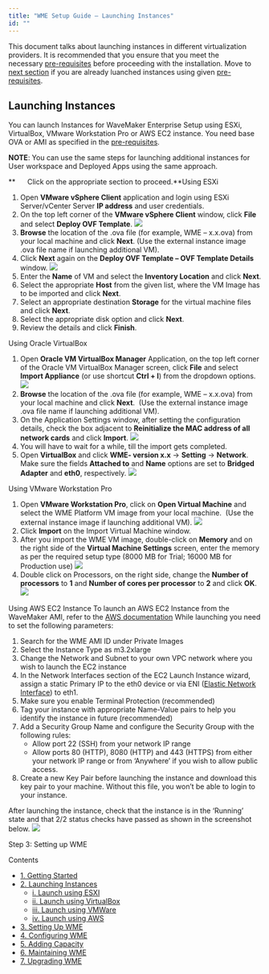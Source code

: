 ```yaml
---
title: "WME Setup Guide – Launching Instances"
id: ""
---
```


This document talks about launching instances in different virtualization providers. It is recommended that you ensure that you meet the necessary [pre-requisites](/learn/installation/wavemaker-enterprise-setup-guide/) before proceeding with the installation. Move to [next section](https://www.wavemaker.com/learn/installation/wme-setup-guide-access-setting/) if you are already luanched instances using given [pre-requisites](/learn/installation/wavemaker-enterprise-setup-guide/).

## Launching Instances

You can launch Instances for WaveMaker Enterprise Setup using ESXi, VirtualBox, VMware Workstation Pro or AWS EC2 instance. You need base OVA or AMI as specified in the [pre-requisites](/learn/installation/wavemaker-enterprise-setup-guide/).

**NOTE**: You can use the same steps for launching additional instances for User workspace and Deployed Apps using the same approach.

**      Click on the appropriate section to proceed.**Using ESXi

1. Open **VMware vSphere Client** application and login using ESXi Server/vCenter Server **IP address** and user credentials.
2. On the top left corner of the **VMware vSphere Client** window, click **File** and select **Deploy OVF Template**. [![](/learn/assets/WME_launch_esxi1.png)](/learn/assets/WME_launch_esxi1.png)
3. **Browse** the location of the .ova file (for example, WME – x.x.ova) from your local machine and click **Next**. (Use the external instance image .ova file name if launching additional VM).
4. Click **Next** again on the **Deploy OVF Template – OVF Template Details** window. [![](/learn/assets/WME_launch_esxi2.png)](/learn/assets/WME_launch_esxi2.png)
5. Enter the **Name** of VM and select the **Inventory Location** and click **Next**.
6. Select the appropriate **Host** from the given list, where the VM Image has to be imported and click **Next**.
7. Select an appropriate destination **Storage** for the virtual machine files and click **Next**.
8. Select the appropriate disk option and click **Next**.
9. Review the details and click **Finish**.

Using Oracle VirtualBox

1. Open **Oracle VM VirtualBox Manager** Application, on the top left corner of the Oracle VM VirtualBox Manager screen, click **File** and select **Import Appliance** (or use shortcut **Ctrl + I**) from the dropdown options. [![](/learn/assets/WME_launch_oracle1.png)](/learn/assets/WME_launch_oracle1.png)
2. **Browse** the location of the .ova file (for example, WME – x.x.ova) from your local machine and click **Next**.  (Use the external instance image .ova file name if launching additional VM).
3. On the Application Settings window, after setting the configuration details, check the box adjacent to **Reinitialize the MAC address of all network cards** and click **Import**. [![](/learn/assets/WME_launch_oracle2.png)](/learn/assets/WME_launch_oracle2.png)
4. You will have to wait for a while, till the import gets completed.
5. Open **VirtualBox** and click **WME- version x.x** → **Setting** → **Network**. Make sure the fields **Attached to** and **Name** options are set to **Bridged Adapter** and **eth0**, respectively. [![](/learn/assets/WME_launch_oracle3.png)](/learn/assets/WME_launch_oracle3.png)

Using VMware Workstation Pro

1. Open **VMware Workstation Pro**, click on **Open Virtual Machine** and select the WME Platform VM image from your local machine.  (Use the external instance image if launching additional VM). [![](/learn/assets/WME_launch_vmware1.png)](/learn/assets/WME_launch_vmware1.png)
2. Click **Import** on the Import Virtual Machine window.
3. After you import the WME VM image, double-click on **Memory** and on the right side of the **Virtual Machine Settings** screen, enter the memory as per the required setup type (8000 MB for Trial; 16000 MB for Production use) [![](/learn/assets/WME_launch_vmware2.png)](/learn/assets/WME_launch_vmware2.png)
4. Double click on Processors, on the right side, change the **Number of processors** to **1** and **Number of cores per processor** to **2** and click **OK**. [![](/learn/assets/WME_launch_vmware3.png)](/learn/assets/WME_launch_vmware3.png)

Using AWS EC2 Instance To launch an AWS EC2 Instance from the WaveMaker AMI, refer to the [AWS documentation](http://docs.aws.amazon.com/AWSEC2/latest/UserGuide/launching-instance.html) While launching you need to set the following parameters:

1. Search for the WME AMI ID under Private Images
2. Select the Instance Type as m3.2xlarge
3. Change the Network and Subnet to your own VPC network where you wish to launch the EC2 instance
4. In the Network Interfaces section of the EC2 Launch Instance wizard, assign a static Primary IP to the eth0 device or via ENI ([Elastic Network Interface](http://docs.aws.amazon.com/AWSEC2/latest/UserGuide/using-eni.html)) to eth1.
5. Make sure you enable Terminal Protection (recommended)
6. Tag your instance with appropriate Name-Value pairs to help you identify the instance in future (recommended)
7. Add a Security Group Name and configure the Security Group with the following rules:
    - Allow port 22 (SSH) from your network IP range
    - Allow ports 80 (HTTP), 8080 (HTTP) and 443 (HTTPS) from either your network IP range or from ‘Anywhere’ if you wish to allow public access.
8. Create a new Key Pair before launching the instance and download this key pair to your machine. Without this file, you won’t be able to login to your instance.

After launching the instance, check that the instance is in the ‘Running’ state and that 2/2 status checks have passed as shown in the screenshot below. [![](/learn/assets/WME_launch_aws.png)](/learn/assets/WME_launch_aws.png)

Step 3: Setting up WME

Contents

- [1\. Getting Started](/learn/installation/wavemaker-enterprise-setup-guide/)
- [2\. Launching Instances](#launch-instances)
    - [i. Launch using ESXI](#launch-esxi)
    - [ii. Launch using VirtualBox](#launch-vb)
    - [iii. Launch using VMWare](#launch-vmware)
    - [iv. Launch using AWS](#launch-aws)
- [3\. Setting Up WME](/learn/installation/wme-setup-guide-access-setting/)
- [4\. Configuring WME](/learn/installation/wme-setup-guide-configuration/)
- [5\. Adding Capacity](/learn/installation/wme-setup-guide-adding-capacity/)
- [6\. Maintaining WME](/learn/installation/wme-setup-guide-maintenance/)
- [7\. Upgrading WME](/learn/installation/wme-setup-guide-upgrading/)

